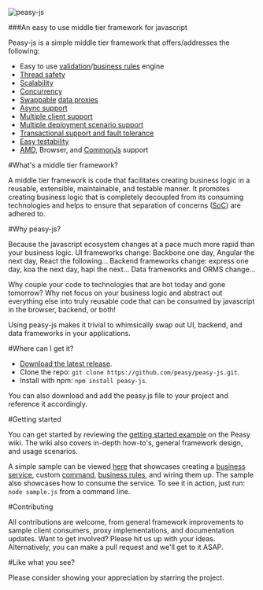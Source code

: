 ![peasy-js](https://www.dropbox.com/s/2yajr2x9yevvzbm/peasy3.png?dl=0&raw=1)

###An easy to use middle tier framework for javascript

Peasy-js is a simple middle tier framework that offers/addresses the following:

- Easy to use [validation](https://github.com/peasy/Peasy.NET/wiki/Validation-Rules)/[business rules](https://github.com/peasy/Peasy.NET/wiki/Business-Rules) engine
- [Thread safety](https://github.com/peasy/Peasy.NET/wiki/Thread-Safety)
- [Scalability](https://github.com/peasy/Peasy.NET/wiki/data-proxy#scalability)
- [Concurrency](https://github.com/peasy/Peasy.NET/wiki/BusinessServiceBase#concurrency-handling)
- [Swappable](https://github.com/peasy/Peasy.NET/wiki/data-proxy#swappable-data-proxies) [data proxies](https://github.com/peasy/Peasy.NET/wiki/Data-Proxy)
- [Async support](https://github.com/peasy/Peasy.NET/wiki/The-Asynchronous-Pipeline)
- [Multiple client support](https://github.com/peasy/Peasy.NET/wiki/Multiple-client-support)
- [Multiple deployment scenario support](https://github.com/peasy/Peasy.NET/wiki/data-proxy#multiple-deployment-scenarios)
- [Transactional support and fault tolerance](https://github.com/peasy/Peasy.NET/wiki/ITransactionContext)
- [Easy testability](https://github.com/peasy/Peasy.NET/wiki/Testing)
- [AMD](), Browser, and [CommonJs]() support

#What's a middle tier framework?

A middle tier framework is code that facilitates creating business logic in a reusable, extensible, maintainable, and testable manner.   It promotes creating business logic that is completely decoupled from its consuming technologies and helps to ensure that separation of concerns ([SoC](https://en.wikipedia.org/wiki/Separation_of_concerns)) are adhered to.

#Why peasy-js?

Because the javascript ecosystem changes at a pace much more rapid than your business logic.  UI frameworks change: Backbone one day, Angular the next day, React the following...  Backend frameworks change: express one day, koa the next day, hapi the next... Data frameworks and ORMS change...  

Why couple your code to technologies that are hot today and gone tomorrow?  Why not focus on your business logic and abstract out everything else into truly reusable code that can be consumed by javascript in the browser, backend, or both!  

Using peasy-js makes it trivial to whimsically swap out UI, backend, and data frameworks in your applications.

#Where can I get it?

- [Download the latest release](https://github.com/peasy/peasy-js/archive/master.zip).
- Clone the repo: ```git clone https://github.com/peasy/peasy-js.git```.
- Install with npm: ```npm install peasy-js```.

You can also download and add the peasy.js file to your project and reference it accordingly.

#Getting started

You can get started by reviewing the [getting started example](https://github.com/peasy/peasy-js/wiki#the-simplest-possible-example) on the Peasy wiki.  The wiki also covers in-depth how-to's, general framework design, and usage scenarios.

A simple sample can be viewed [here](https://github.com/peasy/peasy-js/blob/master/src/sample.js) that showcases creating a [business service](), custom [command](), [business rules](), and wiring them up.  The sample also showcases how to consume the service.  To see it in action, just run: ```node sample.js``` from a command line.

#Contributing

All contributions are welcome, from general framework improvements to sample client consumers, proxy implementations, and documentation updates.  Want to get involved?  Please hit us up with your ideas.  Alternatively, you can make a pull request and we'll get to it ASAP.

#Like what you see?

Please consider showing your appreciation by starring the project.
